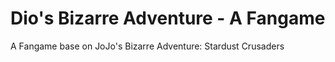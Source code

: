 # Dio's Bizarre Adventure - A Fangame
 A Fangame base on JoJo's Bizarre Adventure: Stardust Crusaders
